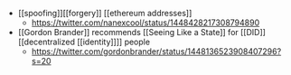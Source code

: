 - [[spoofing]][[forgery]] [[ethereum addresses]]
    - https://twitter.com/nanexcool/status/1448428217308794890
- [[Gordon Brander]] recommends [[Seeing Like a State]] for [[DID]] [[decentralized [[identity]]]] people
    - https://twitter.com/gordonbrander/status/1448136523908407296?s=20
